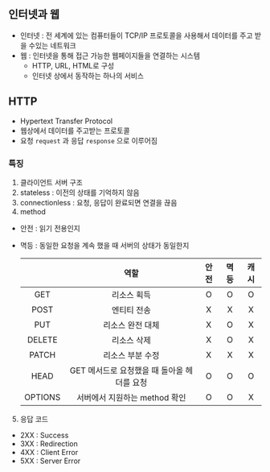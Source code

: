 ## 인터넷과 웹

- 인터넷 : 전 세계에 있는 컴퓨터들이 TCP/IP 프로토콜을 사용해서 데이터를 주고 받을 수있는 네트워크
- 웹 : 인터넷을 통해 접근 가능한 웹페이지들을 연결하는 시스템
  - HTTP, URL, HTML로 구성
  - 인터넷 상에서 동작하는 하나의 서비스

## HTTP

- Hypertext Transfer Protocol
- 웹상에서 데이터를 주고받는 프로토콜
- 요청 `request` 과 응답 `response` 으로 이루어짐

### 특징

1. 클라이언트 서버 구조
2. stateless : 이전의 상태를 기억하지 않음
3. connectionless : 요청, 응답이 완료되면 연결을 끊음
4. method

- 안전 : 읽기 전용인지
- 멱등 : 동일한 요청을 계속 했을 때 서버의 상태가 동일한지

  |         |                    역할                     | 안전 | 멱등 | 캐시 |
  | :-----: | :-----------------------------------------: | :--: | :--: | :--: |
  |   GET   |                 리소스 획득                 |  O   |  O   |  O   |
  |  POST   |                 엔티티 전송                 |  X   |  X   |  X   |
  |   PUT   |              리소스 완전 대체               |  X   |  O   |  X   |
  | DELETE  |                 리소스 삭제                 |  X   |  O   |  X   |
  |  PATCH  |              리소스 부분 수정               |  X   |  X   |  X   |
  |  HEAD   | GET 메서드로 요청했을 때 돌아올 헤더를 요청 |  O   |  O   |  O   |
  | OPTIONS |        서버에서 지원하는 method 확인        |  O   |  O   |  X   |

5. 응답 코드

- 2XX : Success
- 3XX : Redirection
- 4XX : Client Error
- 5XX : Server Error
